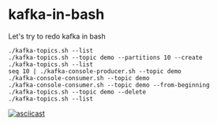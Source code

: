 # kafka-in-bash

Let's try to redo kafka in bash 

```
./kafka-topics.sh --list
./kafka-topics.sh --topic demo --partitions 10 --create
./kafka-topics.sh --list
seq 10 | ./kafka-console-producer.sh --topic demo
./kafka-console-consumer.sh --topic demo
./kafka-console-consumer.sh --topic demo --from-beginning
./kafka-topics.sh --topic demo --delete
./kafka-topics.sh --list
```

[![asciicast](https://asciinema.org/a/282262.svg)](https://asciinema.org/a/282262?autoplay=true)